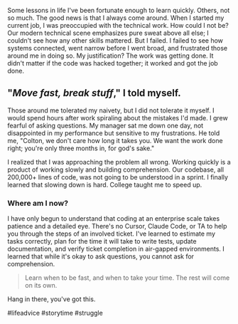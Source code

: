 Some lessons in life I've been fortunate enough to learn quickly. Others, not so much. The good news is that I always come around. When I started my current job, I was preoccupied with the technical work. How could I not be? Our modern technical scene emphasizes pure sweat above all else; I couldn't see how any other skills mattered. But I failed. I failed to see how systems connected, went narrow before I went broad, and frustrated those around me in doing so. My justification? The work was getting done. It didn't matter if the code was hacked together; it worked and got the job done.

## "_Move fast, break stuff_," I told myself.

Those around me tolerated my naivety, but I did not tolerate it myself. I would spend hours after work spiraling about the mistakes I'd made. I grew fearful of asking questions. My manager sat me down one day, not disappointed in my performance but sensitive to my frustrations. He told me, "Colton, we don't care how long it takes you. We want the work done right; you're only three months in, for god's sake."

I realized that I was approaching the problem all wrong. Working quickly is a product of working slowly and building comprehension. Our codebase, all 200,000+ lines of code, was not going to be understood in a sprint. I finally learned that slowing down is hard. College taught me to speed up.

### Where am I now?

I have only begun to understand that coding at an enterprise scale takes patience and a detailed eye. There's no Cursor, Claude Code, or TA to help you through the steps of an involved ticket. I've learned to estimate my tasks correctly, plan for the time it will take to write tests, update documentation, and verify ticket completion in air-gapped environments. I learned that while it's okay to ask questions, you cannot ask for comprehension.

> Learn when to be fast, and when to take your time. The rest will come on its own. 

Hang in there, you've got this.

#lifeadvice #storytime #struggle

